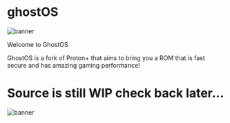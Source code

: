 # ghostOS

![banner](https://i.imgur.com/jGeuxwb.png)

Welcome to GhostOS 

GhostOS is a fork of Proton+ that aims to bring you a ROM that is fast secure and has amazing gaming performance!

# Source is still WIP check back later...
![banner](https://i.imgur.com/mvxijII.png)
